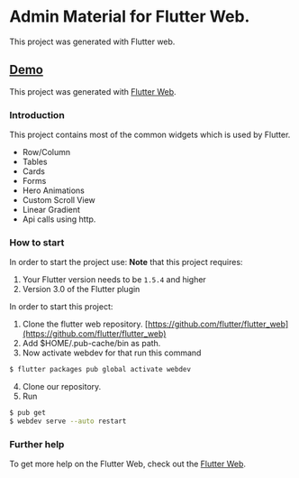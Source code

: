 # Admin Material for Flutter Web.

This project was generated with Flutter web.

## [Demo](http://rawgit.com/start-angular/SB-Admin-BS4-Angular-6/master/dist/)


This project was generated with [Flutter Web](https://github.com/flutter/flutter_web).

### Introduction

This project contains most of the common widgets which is used by Flutter.

- Row/Column
- Tables
- Cards
- Forms
- Hero Animations
- Custom Scroll View
- Linear Gradient
- Api calls using http.

### How to start



In order to start the project use:
**Note** that this project requires:
1. Your Flutter version needs to be `1.5.4` and higher
2. Version 3.0 of the Flutter plugin

In order to start this project:

1. Clone the flutter web repository.  [https://github.com/flutter/flutter_web](https://github.com/flutter/flutter_web)
2. Add $HOME/.pub-cache/bin as path.
3. Now activate webdev for that run this command 
```bash
$ flutter packages pub global activate webdev
```
4. Clone our repository.
5. Run 
```bash 
$ pub get
$ webdev serve --auto restart
```

### Further help

To get more help on the Flutter Web, check out the [Flutter Web](https://github.com/flutter/flutter_web).
